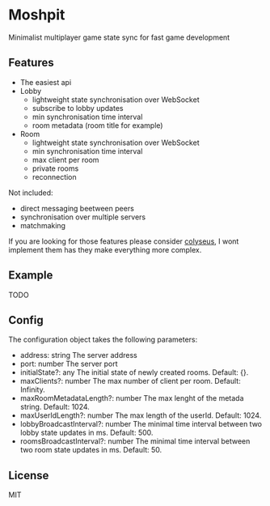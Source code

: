 # Moshpit

Minimalist multiplayer game state sync for fast game development

## Features

- The easiest api
- Lobby
  - lightweight state synchronisation over WebSocket
  - subscribe to lobby updates
  - min synchronisation time interval
  - room metadata (room title for example)
- Room
  - lightweight state synchronisation over WebSocket
  - min synchronisation time interval
  - max client per room
  - private rooms
  - reconnection

Not included:

- direct messaging beetween peers
- synchronisation over multiple servers
- matchmaking

If you are looking for those features please consider [colyseus](https://github.com/colyseus/colyseus/), I wont implement them has they make everything more complex.

## Example

TODO

## Config

The configuration object takes the following parameters:

- address: string                   The server address
- port: number                        The server port
- initialState?: any                  The initial state of newly created rooms. Default: {}.
- maxClients?: number                 The max number of client per room. Default: Infinity.
- maxRoomMetadataLength?: number      The max lenght of the metada string. Default: 1024.
- maxUserIdLength?: number            The max length of the userId. Default: 1024.
- lobbyBroadcastInterval?: number     The minimal time interval between two lobby state updates in ms. Default: 500.
- roomsBroadcastInterval?: number     The minimal time interval between two room state updates in ms. Default: 50.

## License

MIT
